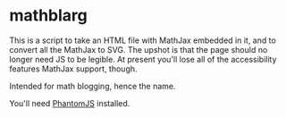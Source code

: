 # mathblarg

This is a script to take an HTML file with MathJax embedded in it, and to convert all the MathJax to SVG. 
The upshot is that the page should no longer need JS to be legible. At present you'll lose all of the 
accessibility features MathJax support, though.

Intended for math blogging, hence the name. 

You'll need [PhantomJS](http://phantomjs.org) installed. 
